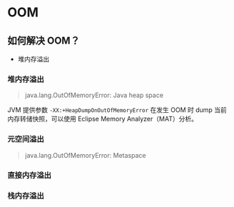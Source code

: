 # OOM


## 如何解决 OOM？

- 堆内存溢出


### 堆内存溢出
> java.lang.OutOfMemoryError: Java heap space

JVM 提供参数 `-XX:+HeapDumpOnOutOfMemoryError` 在发生 OOM 时 dump 当前内存转储快照，可以使用 Eclipse Memory Analyzer（MAT）分析。


### 元空间溢出
> java.lang.OutOfMemoryError: Metaspace


### 直接内存溢出



### 栈内存溢出